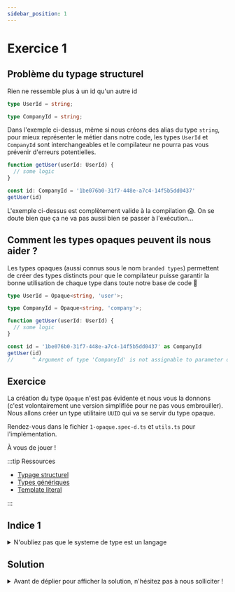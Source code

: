 ```yaml
---
sidebar_position: 1
---
```


# Exercice 1

## Problème du typage structurel

Rien ne ressemble plus à un id qu'un autre id

```ts
type UserId = string;

type CompanyId = string;
```

Dans l'exemple ci-dessus, même si nous créons des alias du type `string`, pour mieux représenter le métier dans notre code, les types `UserId` et `CompanyId` sont interchangeables et le compilateur ne pourra pas vous prévenir d'erreurs potentielles.

```ts
function getUser(userId: UserId) {
  // some logic
}

const id: CompanyId = '1be076b0-31f7-448e-a7c4-14f5b5dd0437'
getUser(id)
```

L'exemple ci-dessus est complètement valide à la compilation 😱.
On se doute bien que ça ne va pas aussi bien se passer à l'exécution...

## Comment les types opaques peuvent ils nous aider ?

Les types opaques (aussi connus sous le nom `branded types`) permettent de créer des types distincts pour que le compilateur puisse garantir la bonne utilisation de chaque type dans toute notre base de code 💪

```ts
type UserId = Opaque<string, 'user'>;

type CompanyId = Opaque<string, 'company'>;

function getUser(userId: UserId) {
  // some logic
}

const id = '1be076b0-31f7-448e-a7c4-14f5b5dd0437' as CompanyId
getUser(id)
//      ^ Argument of type 'CompanyId' is not assignable to parameter of type 'UserId'. 
```

## Exercice

La création du type `Opaque` n'est pas évidente et nous vous la donnons (c'est volontairement une version simplifiée pour ne pas vous embrouiller). Nous allons créer un type utilitaire `UUID` qui va se servir du type opaque.

Rendez-vous dans le fichier `1-opaque.spec-d.ts` et `utils.ts` pour l'implémentation.

À vous de jouer !

:::tip Ressources

- [Typage structurel](../typescript/typage-structurel.md)
- [Types génériques](../typescript/generic.md)
- [Template literal](../typescript/template-literal.md)

:::

## Indice 1

<details>
  <summary>N'oubliez pas que le systeme de type est un langage</summary>

Essayer d'imaginer l'implémentation si `UUID` et `Opaque` étaient des fonctions JavaScript.

</details>

## Solution

<details>
  <summary>Avant de déplier pour afficher la solution, n'hésitez pas à nous solliciter ! </summary>

    ```ts
    export type UUID<T extends string> = Opaque<string, `${T}_uuid`>;
    ```

</details>

